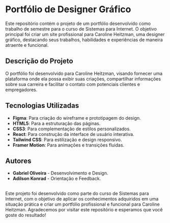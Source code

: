 # Portfólio de Designer Gráfico

Este repositório contém o projeto de um portfólio desenvolvido como trabalho de semestre para o curso de Sistemas para Internet. O objetivo principal foi criar um site profissional para Caroline Heitzman, uma designer gráfico, destacando seus trabalhos, habilidades e experiências de maneira atraente e funcional.

## Descrição do Projeto

O portfólio foi desenvolvido para Caroline Heitzman, visando fornecer uma plataforma onde ela possa exibir suas criações, compartilhar informações sobre sua carreira e facilitar o contato com potenciais clientes e empregadores.

## Tecnologias Utilizadas

- **Figma**: Para criação do wireframe e prototipagem do design.
- **HTML5**: Para a estruturação das páginas.
- **CSS3**: Para complementação de estilos personalizados.
- **React**: Para construção da interface de usuário interativa.
- **Tailwind CSS**: Para estilização e design responsivo.
- **Framer Motion**: Para animações e transições fluidas.

## Autores

- **Gabriel Oliveira** - Desenvolvimento e Design.
- **Adilson Konrad** - Orientação e Feedback.

##



Este projeto foi desenvolvido como parte do curso de Sistemas para Internet, com o objetivo de aplicar os conhecimentos adquiridos em uma situação prática e criar um portfólio profissional e funcional para Caroline Heitzman. Agradecemos por visitar este repositório e esperamos que você goste do resultado!



##